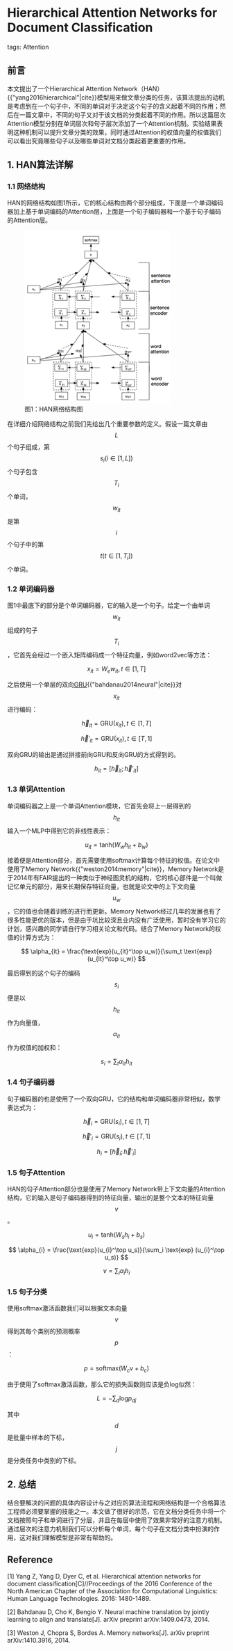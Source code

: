 # Hierarchical Attention Networks for Document Classification

tags: Attention

## 前言

本文提出了一个Hierarchical Attention Network（HAN）{{"yang2016hierarchical"|cite}}模型用来做文章分类的任务，该算法提出的动机是考虑到在一个句子中，不同的单词对于决定这个句子的含义起着不同的作用；然后在一篇文章中，不同的句子又对于该文档的分类起着不同的作用。所以这篇层次Attention模型分别在单词层次和句子层次添加了一个Attention机制。实验结果表明这种机制可以提升文章分类的效果，同时通过Attention的权值向量的权值我们可以看出究竟哪些句子以及哪些单词对文档分类起着更重要的作用。

## 1. HAN算法详解

### 1.1 网络结构

HAN的网络结构如图1所示，它的核心结构由两个部分组成，下面是一个单词编码器加上基于单词编码的Attention层，上面是一个句子编码器和一个基于句子编码的Attention层。

<figure>
<img src="/assets/HAN_1.png" alt="图1：HAN网络结构图" />
<figcaption>图1：HAN网络结构图</figcaption>
</figure>

在详细介绍网络结构之前我们先给出几个重要参数的定义。假设一篇文章由$$L$$个句子组成，第$$s_i(i\in[1,L])$$个句子包含$$T_i$$个单词，$$w_{it}$$是第$$i$$个句子中的第$$t(t\in[1,T_i])$$个单词。

### 1.2 单词编码器

图1中最底下的部分是个单词编码器，它的输入是一个句子。给定一个由单词$$w_{it}$$组成的句子$$T_i$$，它首先会经过一个嵌入矩阵编码成一个特征向量，例如word2vec等方法：

$$
x_{it} = W_e w_{it}, t\in[1,T]
$$

之后使用一个单层的双向[GRU](https://senliuy.gitbooks.io/advanced-deep-learning/content/di-er-zhang-ff1a-xu-lie-mo-xing/neural-machine-translation-by-jointly-learning-to-align-and-translate.html){{"bahdanau2014neural"|cite}}对$$x_{it}$$进行编码：

$$
\vec{h}_{it} = \text{GRU}(x_{it}),t\in[1,T]
$$

$$
\vec{h}'_{it} = \text{GRU}(x_{it}),t\in[T,1]
$$

双向GRU的输出是通过拼接前向GRU和反向GRU的方式得到的。

$$
h_{it} = [\vec{h}_{it}; \vec{h}'_{it}]
$$

### 1.3 单词Attention

单词编码器之上是一个单词Attention模块，它首先会将上一层得到的$$h_{it}$$输入一个MLP中得到它的非线性表示：

$$
u_{it} = \text{tanh}(W_w h_{it} + b_w)
$$

接着便是Attention部分，首先需要使用softmax计算每个特征的权值。在论文中使用了Memory Network{{"weston2014memory"|cite}}，Memory Network是于2014年有FAIR提出的一种类似于神经图灵机的结构，它的核心部件是一个叫做记忆单元的部分，用来长期保存特征向量，也就是论文中的上下文向量$$u_w$$，它的值也会随着训练的进行而更新。Memory Network经过几年的发展也有了很多性能更优的版本，但是由于坑比较深且业内没有广泛使用，暂时没有学习它的计划，感兴趣的同学请自行学习相关论文和代码。结合了Memory Network的权值的计算方式为：

$$
\alpha_{it} = \frac{\text{exp}(u_{it}^\top u_w)}{\sum_t \text{exp} (u_{it}^\top u_w)}
$$

最后得到的这个句子的编码$$s_i$$便是以$$h_{it}$$作为向量值，$$\alpha_{it}$$作为权值的加权和：

$$
s_i = \sum_t \alpha_{it} h_{it}
$$

### 1.4 句子编码器

句子编码器的也是使用了一个双向GRU，它的结构和单词编码器非常相似，数学表达式为：

$$
\vec{h}_{i} = \text{GRU}(s_{i}),t\in[1,T]
$$

$$
\vec{h}'_{i} = \text{GRU}(s_{i}),t\in[T,1]
$$

$$
h_{i} = [\vec{h}_{i}; \vec{h}'_{i}]
$$

### 1.5 句子Attention

HAN的句子Attention部分也是使用了Memory Network带上下文向量的Attention结构，它的输入是句子编码器得到的特征向量，输出的是整个文本的特征向量$$v$$。

$$
u_{i} = \text{tanh}(W_s h_{i} + b_s)
$$

$$
\alpha_{i} = \frac{\text{exp}(u_{i}^\top u_s)}{\sum_i \text{exp} (u_{i}^\top u_s)}
$$

$$
v = \sum_i \alpha_{i} h_{i}
$$

### 1.5 句子分类

使用softmax激活函数我们可以根据文本向量$$v$$得到其每个类别的预测概率$$p$$：

$$
p = \text{softmax}(W_c v + b_c) 
$$

由于使用了softmax激活函数，那么它的损失函数则应该是负log似然：

$$
L = -\sum_d \text{log} p_{dj}
$$

其中$$d$$是批量中样本的下标，$$j$$是分类任务中类别的下标。

## 2. 总结

结合要解决的问题的具体内容设计与之对应的算法流程和网络结构是一个合格算法工程师必须要掌握的技能之一。本文做了很好的示范，它在文档分类任务中将一个文档按照句子和单词进行了分层，并且在每层中使用了效果非常好的注意力机制。通过层次的注意力机制我们可以分析每个单词，每个句子在文档分类中扮演的作用，这对我们理解模型是非常有帮助的。

## Reference

\[1\] Yang Z, Yang D, Dyer C, et al. Hierarchical attention networks for document classification\[C\]//Proceedings of the 2016 Conference of the North American Chapter of the Association for Computational Linguistics: Human Language Technologies. 2016: 1480-1489.

[2] Bahdanau D, Cho K, Bengio Y. Neural machine translation by jointly learning to align and translate\[J\]. arXiv preprint arXiv:1409.0473, 2014.

[3] Weston J, Chopra S, Bordes A. Memory networks[J]. arXiv preprint arXiv:1410.3916, 2014.


